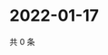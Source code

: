 # 2022-01-17

共 0 条

<!-- BEGIN WEIBO -->
<!-- 最后更新时间 Mon Jan 17 2022 07:14:32 GMT+0800 (China Standard Time) -->

<!-- END WEIBO -->
